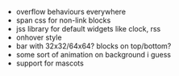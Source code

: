 - overflow behaviours everywhere
- span css for non-link blocks
- jss library for default widgets like clock, rss
- onhover style
- bar with 32x32/64x64? blocks on top/bottom?
- some sort of animation on background i guess
- support for mascots
